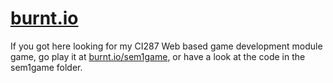 # [burnt.io](http://burnt.io/)

If you got here looking for my CI287 Web based game development module game, go play it at [burnt.io/sem1game](http://burnt.io/sem1game/), or have a look at the code in the sem1game folder.
